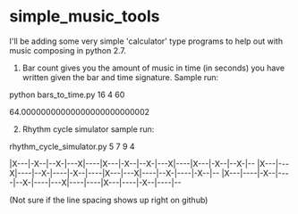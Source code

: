 # simple_music_tools
I'll be adding some very simple 'calculator' type programs to help out with music composing in python 2.7.
1) Bar count gives you the amount of music in time (in seconds) you have written given the bar and time signature. Sample run: 

  python bars_to_time.py 16 4 60
  
  64.00000000000000000000000002

2) Rhythm cycle simulator sample run: 

  rhythm_cycle_simulator.py 5 7 9 4
  
|X---|-X--|--X-|---X|----|X---|-X--|--X-|---X|----|X---|-X--|--X-|--
|X---|---X|----|--X-|----|-X--|----|X---|---X|----|--X-|----|-X--|--
|X---|----|-X--|----|--X-|----|---X|----|----|X---|----|-X--|----|--

(Not sure if the line spacing shows up right on github)

